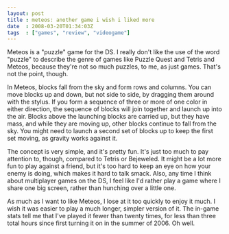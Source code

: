 ```yaml
---
layout: post
title : meteos: another game i wish i liked more
date  : 2008-03-20T01:34:03Z
tags  : ["games", "review", "videogame"]
---
```

Meteos is a "puzzle" game for the DS.  I really don't like the use of the word "puzzle" to describe the genre of games like Puzzle Quest and Tetris and Meteos, because they're not so much puzzles, to me, as just games.  That's not the point, though.

In Meteos, blocks fall from the sky and form rows and columns.  You can move blocks up and down, but not side to side, by dragging them around with the stylus.  If you form a sequence of three or more of one color in either direction, the sequence of blocks will join together and launch up into the air.  Blocks above the launching blocks are carried up, but they have mass, and while they are moving up, other blocks continue to fall from the sky.  You might need to launch a second set of blocks up to keep the first set moving, as gravity works against it.

The concept is very simple, and it's pretty fun.  It's just too much to pay attention to, though, compared to Tetris or Bejeweled.  It might be a lot more fun to play against a friend, but it's too hard to keep an eye on how your enemy is doing, which makes it hard to talk smack.  Also, any time I think about multiplayer games on the DS, I feel like I'd rather play a game where I share one big screen, rather than hunching over a little one.

As much as I want to like Meteos, I lose at it too quickly to enjoy it much.  I wish it was easier to play a much longer, simpler version of it.  The in-game stats tell me that I've played it fewer than twenty times, for less than three total hours since first turning it on in the summer of 2006.  Oh well.


